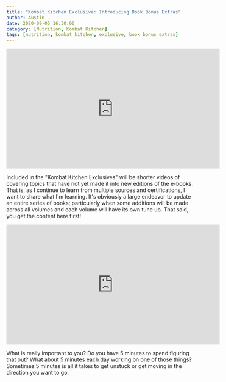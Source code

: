 ```yaml
---
title: "Kombat Kitchen Exclusive: Introducing Book Bonus Extras"
author: Austin
date: 2020-09-05 16:30:00
category: [Nutrition, Kombat Kitchen]
tags: [nutrition, kombat kitchen, exclusive, book bonus extras]
---
```


<iframe width="560" height="315" src="https://www.youtube.com/embed/OHxtKnx_7j8" frameborder="0" allow="accelerometer; autoplay; encrypted-media; gyroscope; picture-in-picture" allowfullscreen></iframe>

Included in the "Kombat Kitchen Exclusives" will be shorter videos of covering topics that have not yet made it into new editions of the e-books.  That is, as I continue to learn from multiple sources and certifications, I want to share what I'm learning.  It's obviously a large endeavor to update an entire series of books; particularly when some additions will be made across all volumes and each volume will have its own tune up.  That said, you get the content here first!

<iframe width="560" height="315" src="https://www.youtube.com/embed/0bCDWtJspLM" frameborder="0" allow="accelerometer; autoplay; encrypted-media; gyroscope; picture-in-picture" allowfullscreen></iframe>

What is really important to you?  Do you have 5 minutes to spend figuring that out?  What about 5 minutes each day working on one of those things?  Sometimes 5 minutes is all it takes to get unstuck or get moving in the direction you want to go.
